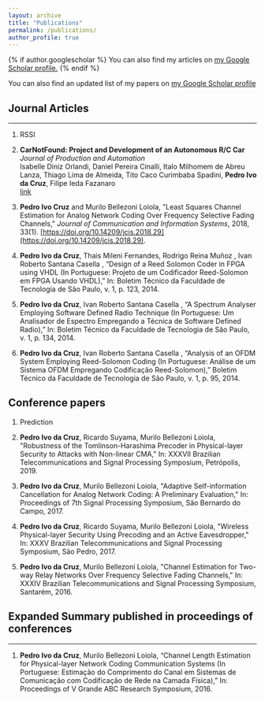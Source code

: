 ```yaml
---
layout: archive
title: "Publications"
permalink: /publications/
author_profile: true
---
```


{% if author.googlescholar %}
  You can also find my articles on <u><a href="{{author.googlescholar}}">my Google Scholar profile</a>.</u>
{% endif %}
<!-- 
{% include base_path %}

{% for post in site.publications reversed %}
  {% include archive-single.html %}
{% endfor %} -->

You can also find an updated list of my papers on [my Google Scholar profile](https://scholar.google.com.br/citations?user=m8KLKZoAAAAJ)

## Journal Articles
------
1. RSSI 

1. **CarNotFound: Project and Development of an Autonomous R/C Car**\
_Journal of Production and Automation_\
Isabelle Diniz Orlandi, Daniel Pereira Cinalli, Italo Milhomem de Abreu Lanza, Thiago Lima de Almeida, Tito Caco Curimbaba Spadini, **Pedro Ivo da Cruz**, Filipe Ieda Fazanaro\
[link](https://jpaut.com.br/carnotfound-project-and-development-of-an-autonomous-r-c-car-2/)

1. **Pedro Ivo Cruz** and Murilo Bellezoni Loiola, "Least Squares Channel Estimation for Analog Network Coding Over Frequency Selective Fading Channels," _Journal of Communication and Information Systems_, 2018, 33(1). [https://doi.org/10.14209/jcis.2018.29](https://doi.org/10.14209/jcis.2018.29).

1. **Pedro Ivo da Cruz**, Thais Mileni Fernandes, Rodrigo Reina Muñoz , Ivan Roberto Santana Casella , “Design of a Reed Solomon Coder in FPGA using VHDL (In Portuguese: Projeto de um Codificador Reed-Solomon em FPGA Usando VHDL),” In: Boletim Técnico da Faculdade de Tecnologia de São Paulo, v. 1, p. 123, 2014.

1. **Pedro Ivo da Cruz**, Ivan Roberto Santana Casella , “A Spectrum Analyser Employing Software Defined Radio Technique (In Portuguese: Um Analisador de Espectro Empregando a Técnica de Software Defined Radio),” In: Boletim Técnico da Faculdade de Tecnologia de São Paulo, v. 1, p. 134, 2014.

1. **Pedro Ivo da Cruz**, Ivan Roberto Santana Casella , “Analysis of an OFDM System Employing Reed-Solomon Coding (In Portuguese: Análise de um Sistema OFDM Empregando Codificação Reed-Solomon),” Boletim Técnico da Faculdade de Tecnologia de São Paulo, v. 1, p. 95, 2014.

## Conference papers
1. Prediction

1. **Pedro Ivo da Cruz**, Ricardo Suyama, Murilo Bellezoni Loiola, "Robustness of the Tomlinson-Harashima Precoder in Physical-layer Security to Attacks with Non-linear CMA," In: XXXVII Brazilian Telecommunications and Signal Processing Symposium, Petrópolis, 2019.

1. **Pedro Ivo da Cruz**, Murilo Bellezoni Loiola, "Adaptive Self-information Cancellation for Analog Network Coding: A Preliminary Evaluation," In: Proceedings of 7th Signal Processing Symposium, São Bernardo do Campo, 2017.

1. **Pedro Ivo da Cruz**, Ricardo Suyama, Murilo Bellezoni Loiola, "Wireless Physical-layer Security Using Precoding and an Active Eavesdropper," In: XXXV Brazilian Telecommunications and Signal Processing Symposium, São Pedro, 2017.

1. **Pedro Ivo da Cruz**, Murilo Bellezoni Loiola, "Channel Estimation for Two-way Relay Networks Over Frequency Selective Fading Channels," In: XXXIV Brazilian Telecommunications and Signal Processing Symposium, Santarém, 2016.

## Expanded Summary published in proceedings of conferences
------
1.	**Pedro Ivo da Cruz**, Murilo Bellezoni Loiola, “Channel Length Estimation for Physical-layer Network Coding Communication Systems (In Portuguese: Estimação do Comprimento do Canal em Sistemas de Comunicação com Codificação de Rede na Camada Física),” In: Proceedings of V Grande ABC Research Symposium, 2016.
